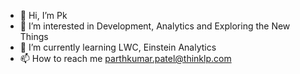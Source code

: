 - 👋 Hi, I’m Pk 
- 👀 I’m interested in Development, Analytics and Exploring the New Things
- 🌱 I’m currently learning LWC, Einstein Analytics 
- 📫 How to reach me parthkumar.patel@thinklp.com


